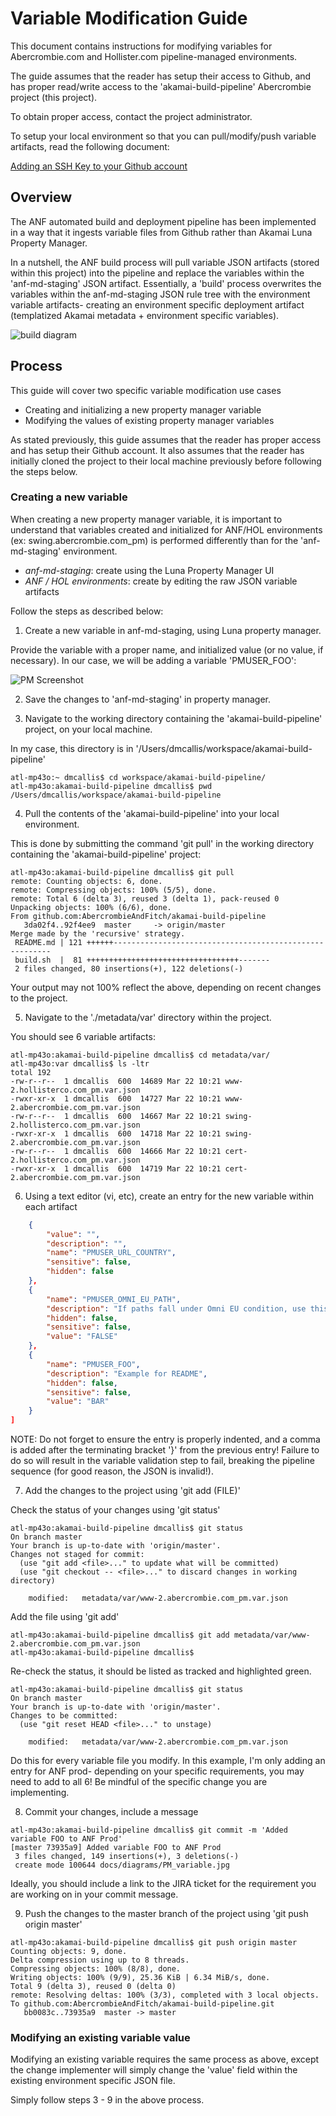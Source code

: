 # Variable Modification Guide

This document contains instructions for modifying variables for Abercrombie.com and Hollister.com pipeline-managed environments.

The guide assumes that the reader has setup their access to Github, and has proper read/write access to the 'akamai-build-pipeline' Abercrombie project (this project).

To obtain proper access, contact the project administrator.

To setup your local environment so that you can pull/modify/push variable artifacts, read the following document:

[Adding an SSH Key to your Github account](https://help.github.com/articles/adding-a-new-ssh-key-to-your-github-account/)


## Overview

The ANF automated build and deployment pipeline has been implemented in a way that it ingests variable files from Github rather than Akamai Luna Property Manager.

In a nutshell, the ANF build process will pull variable JSON artifacts (stored within this project) into the pipeline and replace the variables within the 'anf-md-staging' JSON artifact. Essentially, a 'build' process overwrites the variables within the anf-md-staging JSON rule tree with the environment variable artifacts- creating an environment specific deployment artifact (templatized Akamai metadata + environment specific variables).

![build diagram](https://github.com/AbercrombieAndFitch/akamai-build-pipeline/blob/master/docs/diagrams/ANF_build_process.png "ANF-HOL Build Process")



## Process

This guide will cover two specific variable modification use cases

- Creating and initializing a new property manager variable
- Modifying the values of existing property manager variables

As stated previously, this guide assumes that the reader has proper access and has setup their Github account.  It also assumes that the reader has initially cloned the project to their local machine previously before following the steps below.

### Creating a new variable

When creating a new property manager variable, it is important to understand that variables created and initialized for ANF/HOL environments (ex: swing.abercrombie.com_pm) is performed differently than for the 'anf-md-staging' environment.

- *anf-md-staging*: create using the Luna Property Manager UI
- *ANF / HOL environments*: create by editing the raw JSON variable artifacts

Follow the steps as described below:

1. Create a new variable in anf-md-staging, using Luna property manager.

Provide the variable with a proper name, and initialized value (or no value, if necessary). In our case, we will be adding a variable 'PMUSER_FOO':

![PM Screenshot](https://github.com/AbercrombieAndFitch/akamai-build-pipeline/blob/master/docs/diagrams/PM_variable.jpg "Creating a variable in Property Manager")

2. Save the changes to 'anf-md-staging' in property manager.

3. Navigate to the working directory containing the 'akamai-build-pipeline' project, on your local machine.

In my case, this directory is in '/Users/dmcallis/workspace/akamai-build-pipeline'

```
atl-mp43o:~ dmcallis$ cd workspace/akamai-build-pipeline/
atl-mp43o:akamai-build-pipeline dmcallis$ pwd
/Users/dmcallis/workspace/akamai-build-pipeline
```

4. Pull the contents of the 'akamai-build-pipeline' into your local environment.

This is done by submitting the command 'git pull' in the working directory containing the 'akamai-build-pipeline' project:

```
atl-mp43o:akamai-build-pipeline dmcallis$ git pull
remote: Counting objects: 6, done.
remote: Compressing objects: 100% (5/5), done.
remote: Total 6 (delta 3), reused 3 (delta 1), pack-reused 0
Unpacking objects: 100% (6/6), done.
From github.com:AbercrombieAndFitch/akamai-build-pipeline
   3da02f4..92f4ee9  master     -> origin/master
Merge made by the 'recursive' strategy.
 README.md | 121 ++++++--------------------------------------------------------
 build.sh  |  81 ++++++++++++++++++++++++++++++++++-------
 2 files changed, 80 insertions(+), 122 deletions(-)
```

Your output may not 100% reflect the above, depending on recent changes to the project.

5. Navigate to the './metadata/var' directory within the project.

You should see 6 variable artifacts:

```
atl-mp43o:akamai-build-pipeline dmcallis$ cd metadata/var/
atl-mp43o:var dmcallis$ ls -ltr
total 192
-rw-r--r--  1 dmcallis  600  14689 Mar 22 10:21 www-2.hollisterco.com_pm.var.json
-rwxr-xr-x  1 dmcallis  600  14727 Mar 22 10:21 www-2.abercrombie.com_pm.var.json
-rw-r--r--  1 dmcallis  600  14667 Mar 22 10:21 swing-2.hollisterco.com_pm.var.json
-rwxr-xr-x  1 dmcallis  600  14718 Mar 22 10:21 swing-2.abercrombie.com_pm.var.json
-rw-r--r--  1 dmcallis  600  14666 Mar 22 10:21 cert-2.hollisterco.com_pm.var.json
-rwxr-xr-x  1 dmcallis  600  14719 Mar 22 10:21 cert-2.abercrombie.com_pm.var.json
```

6. Using a text editor (vi, etc), create an entry for the new variable within each artifact

```json
    {
        "value": "",
        "description": "",
        "name": "PMUSER_URL_COUNTRY",
        "sensitive": false,
        "hidden": false
    },
    {
        "name": "PMUSER_OMNI_EU_PATH",
        "description": "If paths fall under Omni EU condition, use this variable",
        "hidden": false,
        "sensitive": false,
        "value": "FALSE"
    },
    {
        "name": "PMUSER_FOO",
        "description": "Example for README",
        "hidden": false,
        "sensitive": false,
        "value": "BAR"
    }
]
```

NOTE: Do not forget to ensure the entry is properly indented, and a comma is added after the terminating bracket '}' from the previous entry! Failure to do so will result in the variable validation step to fail, breaking the pipeline sequence (for good reason, the JSON is invalid!).

7. Add the changes to the project using 'git add (FILE)'

Check the status of your changes using 'git status'

```
atl-mp43o:akamai-build-pipeline dmcallis$ git status
On branch master
Your branch is up-to-date with 'origin/master'.
Changes not staged for commit:
  (use "git add <file>..." to update what will be committed)
  (use "git checkout -- <file>..." to discard changes in working directory)

	modified:   metadata/var/www-2.abercrombie.com_pm.var.json
```

Add the file using 'git add'

```
atl-mp43o:akamai-build-pipeline dmcallis$ git add metadata/var/www-2.abercrombie.com_pm.var.json
atl-mp43o:akamai-build-pipeline dmcallis$
```

Re-check the status, it should be listed as tracked and highlighted green.

```
atl-mp43o:akamai-build-pipeline dmcallis$ git status
On branch master
Your branch is up-to-date with 'origin/master'.
Changes to be committed:
  (use "git reset HEAD <file>..." to unstage)

	modified:   metadata/var/www-2.abercrombie.com_pm.var.json
```

Do this for every variable file you modify. In this example, I'm only adding an entry for ANF prod- depending on your specific requirements, you may need to add to all 6! Be mindful of the specific change you are implementing.

8. Commit your changes, include a message

```
atl-mp43o:akamai-build-pipeline dmcallis$ git commit -m 'Added variable FOO to ANF Prod'
[master 73935a9] Added variable FOO to ANF Prod
 3 files changed, 149 insertions(+), 3 deletions(-)
 create mode 100644 docs/diagrams/PM_variable.jpg
```

Ideally, you should include a link to the JIRA ticket for the requirement you are working on in your commit message.

9. Push the changes to the master branch of the project using 'git push origin master'

```
atl-mp43o:akamai-build-pipeline dmcallis$ git push origin master
Counting objects: 9, done.
Delta compression using up to 8 threads.
Compressing objects: 100% (8/8), done.
Writing objects: 100% (9/9), 25.36 KiB | 6.34 MiB/s, done.
Total 9 (delta 3), reused 0 (delta 0)
remote: Resolving deltas: 100% (3/3), completed with 3 local objects.
To github.com:AbercrombieAndFitch/akamai-build-pipeline.git
   bb0083c..73935a9  master -> master
```


### Modifying an existing variable value

Modifying an existing variable requires the same process as above, except the change implementer will simply change the 'value' field within the existing environment specific JSON file.

Simply follow steps 3 - 9 in the above process.

